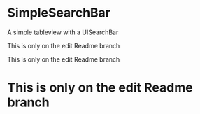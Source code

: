 # SimpleSearchBar

A simple tableview with a UISearchBar 


This is only on the edit Readme branch

This is only on the edit Readme branch

# This is only on the edit Readme branch